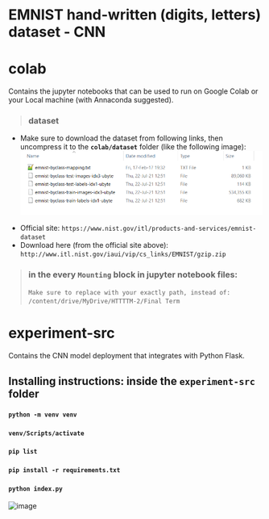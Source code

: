 # EMNIST hand-written (digits, letters) dataset - CNN

# colab
Contains the jupyter notebooks that can be used to run on Google Colab or your Local machine (with Annaconda suggested).

> ### dataset
- Make sure to download the dataset from following links, then uncompress it to the **```colab/dataset```** folder (like the following image):
![](https://github.com/iceStorm/httttm2-cnn-emnist-experiment/blob/master/colab/dataset/make_sure_to_download_these_files.png)

* Official site: ```https://www.nist.gov/itl/products-and-services/emnist-dataset```
* Download here (from the official site above): ```http://www.itl.nist.gov/iaui/vip/cs_links/EMNIST/gzip.zip```

> ### in the every ```Mounting``` block in jupyter notebook files:
> ```Make sure to replace with your exactly path, instead of: /content/drive/MyDrive/HTTTTM-2/Final Term```

# 
# experiment-src
Contains the CNN model deployment that integrates with Python Flask.

## Installing instructions: inside the ```experiment-src``` folder
#### ```python -m venv venv ```
#### ```venv/Scripts/activate```
#### ```pip list```
#### ```pip install -r requirements.txt```
#### ```python index.py```

![image](https://user-images.githubusercontent.com/57426442/126603216-60714900-3665-4fd4-b2b0-25707ee0e9bb.png)
